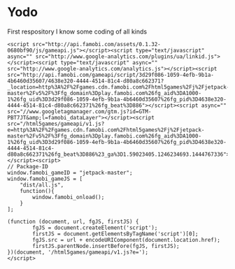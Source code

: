 # Yodo
First respository
I know some coding of all kinds 


</html>
<html class="wf-fjallaone-n4-active wf-active"><head>
    <title>Jetpack Master</title>
    <meta charset="utf-8">
    <meta name="viewport" content="initial-scale=1.0, maximum-scale=1.0, minimum-scale=1.0, user-scalable=no,width=device-width,minimal-ui" data-original="initial-scale=1.0, maximum-scale=1.0, minimum-scale=1.0, user-scalable=no,width=device-width,minimal-ui">
    <meta name="format-detection" content="telephone=no">
    <meta name="HandheldFriendly" content="true">
    <meta name="robots" content="noindex,nofollow">
    <meta name="mobile-web-app-capable" content="yes">
    <meta name="apple-mobile-web-app-capable" content="yes">
    <meta name="apple-mobile-web-app-status-bar-style" content="black">
    <meta name="apple-mobile-web-app-title" content="JetpackMaster">
    <meta name="apple-mobile-web-app-capable" content="yes">
    <meta name="full-screen" content="yes">
    <meta name="screen-orientation" content="landscape">
    <meta name="x5-fullscreen" content="true">
    <meta name="360-fullscreen" content="true">
    <link rel="stylesheet" href="styles.css" type="text/css">
    <link rel="icon" href="favicon.ico" type="image/x-icon">
    <link rel="shortcut icon" href="favicon.ico" type="image/x-icon">

    <script src="http://api.famobi.com/assets/0.1.32-0680bf90/js/gameapi.js"></script><script type="text/javascript" async="" src="http://www.google-analytics.com/plugins/ua/linkid.js"></script><script type="text/javascript" async="" src="http://www.google-analytics.com/analytics.js"></script><script src="http://api.famobi.com/gameapi/script/3d29f086-1059-4efb-9b1a-4b6460d35607/4638e320-4444-4514-81c4-d80a8c662371?_location=http%3A%2F%2Fgames.cdn.famobi.com%2Fhtml5games%2Fj%2Fjetpack-master%2Fv5%2F%3Ffg_domain%3Dplay.famobi.com%26fg_aid%3DA1000-1%26fg_uid%3D3d29f086-1059-4efb-9b1a-4b6460d35607%26fg_pid%3D4638e320-4444-4514-81c4-d80a8c662371%26fg_beat%3D886"></script><script async="" src="//www.googletagmanager.com/gtm.js?id=GTM-PBT7JT&amp;l=famobi_dataLayer"></script><script src="/html5games/gameapi/v1.js?e=http%3A%2F%2Fgames.cdn.famobi.com%2Fhtml5games%2Fj%2Fjetpack-master%2Fv5%2F%3Ffg_domain%3Dplay.famobi.com%26fg_aid%3DA1000-1%26fg_uid%3D3d29f086-1059-4efb-9b1a-4b6460d35607%26fg_pid%3D4638e320-4444-4514-81c4-d80a8c662371%26fg_beat%3D886%23_ga%3D1.59023405.1246234693.1444767336"></script><script>
    // Package-ID
    window.famobi_gameID = "jetpack-master";
    window.famobi_gameJS = [
        "dist/all.js",
        function(){
            window.famobi_onload();
        }
    ];

    (function (document, url, fgJS, firstJS) {
            fgJS = document.createElement('script');
            firstJS = document.getElementsByTagName('script')[0];
            fgJS.src = url + encodeURIComponent(document.location.href);
            firstJS.parentNode.insertBefore(fgJS, firstJS);
    })(document, '/html5games/gameapi/v1.js?e=');
    </script>
<style type="text/css"></style><link rel="canonical" href="http://play.famobi.com/jetpack-master"><link rel="stylesheet" type="text/css" href="http://play.famobi.com/assets/0.1.32-0680bf90/css/play.css">	<style type="text/css">
		
	</style>
	<link rel="stylesheet" href="http://fonts.googleapis.com/css?family=Fjalla+One"><script async="" src="https://imasdk.googleapis.com/js/sdkloader/ima3.js">
	</script>
	</head>
<body style="overflow: hidden; padding: 0px; border: 0px; margin: 0px;"><div id="fg-root" class="fg-root"><div id="fg-overlay"><header id="fg-header"><div id="fg-back" class="icon-arrow icon-arrow-left" data-fg-module="navigation" data-fg-method="show">
</div><div id="fg-logo"><img src="https://games.cdn.famobi.com/html5games/branding/default/logo.png" alt=""></div><div class="fg-clip" id="fg-clip"><div class="fg-clip-btn"><img src="https://games.cdn.famobi.com/html5games/branding/default/icon.png" alt=""></div></div></header><nav id="fg-navigation" style="position: relative;"><ul><li data-famobi-href="back" style="cursor: pointer;"><a href="javascript:void(0);" data-i18n="api.back">« Back</a></li><li data-famobi-href="moreGames" style="cursor: pointer;"><a href="javascript:void(0);" data-i18n="api.more">» More Games</a></li><li class="fg-lang" data-switch-lang="de"><a href="javascript:void(0);"><img class="fg-flag" src="http://img.cdn.famobi.com/flags/flag_de.png" alt="de"></a></li><li class="fg-lang fg-lang-selected" data-switch-lang="en"><a href="javascript:void(0);"><img class="fg-flag" src="http://img.cdn.famobi.com/flags/flag_en.png" alt="en"></a></li><li class="fg-lang" data-switch-lang="tr"><a href="javascript:void(0);"><img class="fg-flag" src="http://img.cdn.famobi.com/flags/flag_tr.png" alt="tr"></a></li></ul></nav><iframe id="fg-com-iframe" name="fg-com-iframe" src=""></iframe></div><div class="fg-spinner" style="visibility: hidden; left: -80px; opacity: 0;"><div class="fg-dot1"></div><div class="fg-dot2"></div><div class="fg-dot3"></div><div class="fg-dot4"></div><div class="fg-dot5"></div><div class="fg-dot6"></div><div class="fg-dot7"></div></div><div id="fg-notifications"><div class="fg-close-notifications" style="display: none;"></div></div></div><div style="position: absolute; top: 0px; left: 0px; right: 0px; width: 100%; z-index: 1000010;" id="COOKIE-CONSENT-EU">
  <div style="padding: 5px; background-color: #333; color: #ccc; text-align: center;font-family:Arial,sans-serif; font-size: 14px; line-height: 130%;">Cookies help us deliver our services. By using our services, you agree to our use of cookies. &nbsp;&nbsp;&nbsp;<a href="http://accounts.famobi.com/privacy-policy.html" target="_blank" style="color: #fff;font-family:Arial,sans-serif; font-size: 14px; line-height: 130%; white-space: nowrap;" id="COOKIE-CONSENT-EU-LEARN-MORE">Learn more</a> &nbsp;&nbsp;&nbsp;&nbsp;&nbsp;&nbsp;<a href="javascript:famobi_cookieConsent();" style="display: inline-block;
    border: 1px solid #fff;
    padding: 5px 15px;
    text-decoration: none;
	color: #fff;
	font-family:Arial,sans-serif; font-size: 14px; line-height: 130%;" id="COOKIE-CONSENT-EU-GOT-IT">OK</a>
  </div>
</div>
    <div id="Cocos2dGameContainer" style="width: 1552px; height: 1025px; margin: 33px 0px; position: relative; overflow: hidden;"><canvas id="gameCanvas" style="outline: none; width: 1552px; height: 1025px; background-color: black;" class="gameCanvas" width="1552" height="1025" tabindex="99"></canvas></div>
    <div id="incorrect-orientation"></div>

<script type="text/javascript" id="">function famobi_gtmOptOut(){var a="GTM-optout";document.cookie=a+"\x3dtrue; expires\x3dThu, 31 Dec 2099 23:59:59 UTC; path\x3d/"+(location.hostname.indexOf("famobi.com")===location.hostname.length-10?";domain\x3dfamobi.com":"");window[a]=!0};</script>

<script type="text/javascript" id="">function famobi_cookieConsent(){var b="CookieConsent-EU-Got-it",a=document.getElementById("COOKIE-CONSENT-EU");document.cookie=b+"\x3dtrue; expires\x3dThu, 31 Dec 2099 23:59:59 UTC; path\x3d/"+(location.hostname.indexOf("famobi.com")===location.hostname.length-10?";domain\x3dfamobi.com":"");a.parentNode.removeChild(a)}
(function(){var b=document.getElementById("COOKIE-CONSENT-EU"),a=document.getElementsByTagName("body")[0];a.insertBefore(b,a.firstChild);if(window.famobi_gameJS){b.style.position="absolute";var c=function(){window.open(this.href,"")};window.famobi_gameJS=window.famobi_gameJS||[];window.famobi_gameJS.push(function(){window.famobi.handleClick(document.getElementById("COOKIE-CONSENT-EU-LEARN-MORE"),c);window.famobi.handleClick(document.getElementById("COOKIE-CONSENT-EU-GOT-IT"),famobi_cookieConsent)})}})();</script><script src="dist/all.js"></script><div style="font-family: 'Fjalla One'; position: absolute; left: -100px; top: -100px; line-height: normal; font-size: 34px;">
</div>
</body>
</html>
